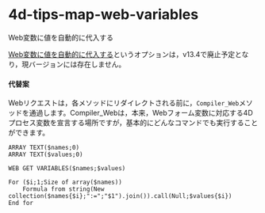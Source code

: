 # 4d-tips-map-web-variables
Web変数に値を自動的に代入する

[Web変数に値を自動的に代入する](https://doc.4d.com/4Dv18/4D/18/Compatibility-page.300-4575476.ja.html)というオプションは，v13.4で廃止予定となり，現バージョンには存在しません。

#### 代替案

Webリクエストは，各メソッドにリダイレクトされる前に，`Compiler_Web`メソッドを通過します。Compiler_Webは，本来，Webフォーム変数に対応する4Dプロセス変数を宣言する場所ですが，基本的にどんなコマンドでも実行することができます。

```4d
ARRAY TEXT($names;0)
ARRAY TEXT($values;0)

WEB GET VARIABLES($names;$values)

For ($i;1;Size of array($names))
	Formula from string(New collection($names{$i};":=";"$1").join()).call(Null;$values{$i})
End for 
```
